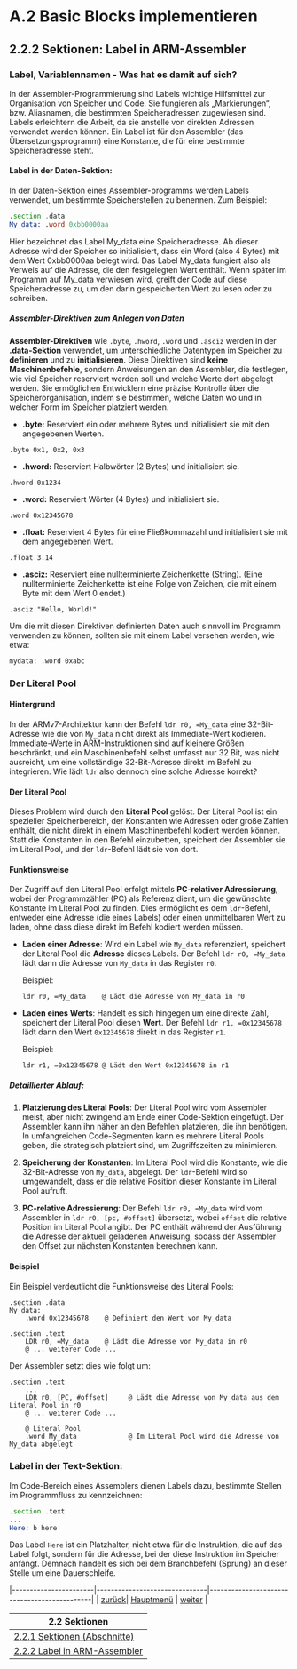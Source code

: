 # A.2 Basic Blocks implementieren
## 2.2.2 Sektionen: Label in ARM-Assembler

### Label, Variablennamen - Was hat es damit auf sich?
In der Assembler-Programmierung sind Labels wichtige Hilfsmittel zur Organisation von Speicher und Code. Sie fungieren als „Markierungen“, bzw. Aliasnamen, die bestimmten Speicheradressen  zugewiesen sind. Labels erleichtern die Arbeit, da sie anstelle von direkten Adressen verwendet werden können.
Ein Label ist für den Assembler (das Übersetzungsprogramm) eine Konstante, die für eine bestimmte Speicheradresse steht. 

#### Label in der Daten-Sektion:
In der Daten-Sektion eines Assembler-programms werden Labels verwendet, um bestimmte Speicherstellen zu benennen. Zum Beispiel:
```asm
.section .data
My_data: .word 0xbb0000aa
```
Hier bezeichnet das Label My_data eine Speicheradresse. Ab dieser Adresse wird der Speicher so initialisiert, dass ein Word (also 4 Bytes) mit dem Wert 0xbb0000aa belegt wird. Das Label My_data fungiert also als Verweis auf die Adresse, die den festgelegten Wert enthält. Wenn später im Programm auf My_data verwiesen wird, greift der Code auf diese Speicheradresse zu, um den darin gespeicherten Wert zu lesen oder zu schreiben.

##### Assembler-Direktiven zum Anlegen von Daten
**Assembler-Direktiven** wie `.byte`, `.hword`, `.word` und `.asciz` werden in der **.data-Sektion** verwendet, um unterschiedliche Datentypen im Speicher zu **definieren** und zu **initialisieren**. Diese Direktiven sind **keine Maschinenbefehle**, sondern Anweisungen an den Assembler, die festlegen, wie viel Speicher reserviert werden soll und welche Werte dort abgelegt werden. Sie ermöglichen Entwicklern eine präzise Kontrolle über die Speicherorganisation, indem sie bestimmen, welche Daten wo und in welcher Form im Speicher platziert werden. 

- **.byte:** Reserviert ein oder mehrere Bytes und initialisiert sie mit den angegebenen Werten.
```
.byte 0x1, 0x2, 0x3
```
- **.hword:** Reserviert Halbwörter (2 Bytes) und initialisiert sie.
```
.hword 0x1234
```
- **.word:** Reserviert Wörter (4 Bytes) und initialisiert sie.
```
.word 0x12345678
```
- **.float:** Reserviert 4 Bytes für eine Fließkommazahl und initialisiert sie mit dem angegebenen Wert.
```
.float 3.14
```
- **.asciz:** Reserviert eine nullterminierte Zeichenkette (String). (Eine nullterminierte Zeichenkette ist eine Folge von Zeichen, die mit einem Byte mit dem Wert 0 endet.)
```
.asciz "Hello, World!"
```

Um die mit diesen Direktiven definierten Daten auch sinnvoll im Programm verwenden zu können, sollten sie mit einem Label versehen werden, wie etwa:
```
mydata: .word 0xabc
```



### Der Literal Pool 

#### Hintergrund

In der ARMv7-Architektur kann der Befehl `ldr r0, =My_data` eine 32-Bit-Adresse wie die von `My_data` nicht direkt als Immediate-Wert kodieren. Immediate-Werte in ARM-Instruktionen sind auf kleinere Größen beschränkt, und ein Maschinenbefehl selbst umfasst nur 32 Bit, was nicht ausreicht, um eine vollständige 32-Bit-Adresse direkt im Befehl zu integrieren. Wie lädt `ldr` also dennoch eine solche Adresse korrekt?

#### Der Literal Pool

Dieses Problem wird durch den **Literal Pool** gelöst. Der Literal Pool ist ein spezieller Speicherbereich, der Konstanten wie Adressen oder große Zahlen enthält, die nicht direkt in einem Maschinenbefehl kodiert werden können. Statt die Konstanten in den Befehl einzubetten, speichert der Assembler sie im Literal Pool, und der `ldr`-Befehl lädt sie von dort.

#### Funktionsweise

Der Zugriff auf den Literal Pool erfolgt mittels **PC-relativer Adressierung**, wobei der Programmzähler (PC) als Referenz dient, um die gewünschte Konstante im Literal Pool zu finden. Dies ermöglicht es dem `ldr`-Befehl, entweder eine Adresse (die eines Labels) oder einen unmittelbaren Wert zu laden, ohne dass diese direkt im Befehl kodiert werden müssen.

- **Laden einer Adresse**: Wird ein Label wie `My_data` referenziert, speichert der Literal Pool die **Adresse** dieses Labels. Der Befehl `ldr r0, =My_data` lädt dann die Adresse von `My_data` in das Register `r0`.
  
  Beispiel:
  ```assembly
  ldr r0, =My_data    @ Lädt die Adresse von My_data in r0
  ```

- **Laden eines Werts**: Handelt es sich hingegen um eine direkte Zahl, speichert der Literal Pool diesen **Wert**. Der Befehl `ldr r1, =0x12345678` lädt dann den Wert `0x12345678` direkt in das Register `r1`.

  Beispiel:
  ```assembly
  ldr r1, =0x12345678 @ Lädt den Wert 0x12345678 in r1
  ```

##### Detaillierter Ablauf:

1. **Platzierung des Literal Pools**: Der Literal Pool wird vom Assembler meist, aber nicht zwingend am Ende einer Code-Sektion eingefügt. Der Assembler kann ihn näher an den Befehlen platzieren, die ihn benötigen. In umfangreichen Code-Segmenten kann es mehrere Literal Pools geben, die strategisch platziert sind, um Zugriffszeiten zu minimieren.
   
2. **Speicherung der Konstanten**: Im Literal Pool wird die Konstante, wie die 32-Bit-Adresse von `My_data`, abgelegt. Der `ldr`-Befehl wird so umgewandelt, dass er die relative Position dieser Konstante im Literal Pool aufruft.

3. **PC-relative Adressierung**: Der Befehl `ldr r0, =My_data` wird vom Assembler in `ldr r0, [pc, #offset]` übersetzt, wobei `offset` die relative Position im Literal Pool angibt. Der PC enthält während der Ausführung die Adresse der aktuell geladenen Anweisung, sodass der Assembler den Offset zur nächsten Konstanten berechnen kann.

#### Beispiel

Ein Beispiel verdeutlicht die Funktionsweise des Literal Pools:

```
.section .data
My_data:
    .word 0x12345678    @ Definiert den Wert von My_data
    
.section .text    
    LDR r0, =My_data    @ Lädt die Adresse von My_data in r0
    @ ... weiterer Code ...

```

Der Assembler setzt dies wie folgt um:

```
.section .text
    ...
    LDR r0, [PC, #offset]     @ Lädt die Adresse von My_data aus dem Literal Pool in r0
    @ ... weiterer Code ...
    
    @ Literal Pool
    .word My_data             @ Im Literal Pool wird die Adresse von My_data abgelegt
```

### Label in der Text-Sektion:
Im Code-Bereich eines Assemblers dienen Labels dazu, bestimmte Stellen im Programmfluss zu kennzeichnen:
```asm
.section .text
...
Here: b here
```
Das Label `Here` ist ein Platzhalter, nicht etwa für die Instruktion, die auf das Label folgt, sondern für die Adresse, bei der diese Instruktion im Speicher anfängt. Demnach handelt es sich bei dem Branchbefehl (Sprung) an dieser Stelle um eine Dauerschleife.

|-----------------------|-------------------------------|---------------------------------------------|
| [zurück](sektionen.md)| [Hauptmenü](../ueberblick.md) | [weiter](../Instruktionen/arithlogintro.md) |


| **2.2 Sektionen**                                                     |
|-----------------------------------------------------------------------|
| [2.2.1 Sektionen (Abschnitte)](sektionen.md)                          |
| [2.2.2 Label in ARM-Assembler](label.md)                              |







